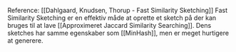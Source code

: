 Reference: [[Dahlgaard, Knudsen, Thorup - Fast Similarity Sketching]]
Fast Similarity Sketching er en effektiv måde at oprette et sketch på der kan bruges til at lave [[Approximeret Jaccard Similarity Searching]]. 
Dens sketches har samme egenskaber som [[MinHash]], men er meget hurtigere at generere.